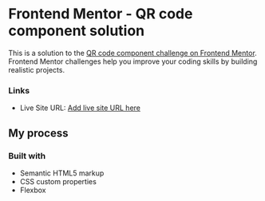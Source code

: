 # Frontend Mentor - QR code component solution

This is a solution to the [QR code component challenge on Frontend Mentor](https://www.frontendmentor.io/challenges/qr-code-component-iux_sIO_H). Frontend Mentor challenges help you improve your coding skills by building realistic projects. 

### Links

- Live Site URL: [Add live site URL here](https://solution-qrcode.netlify.app/)

## My process

### Built with

- Semantic HTML5 markup
- CSS custom properties
- Flexbox